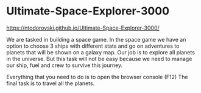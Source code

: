 # Ultimate-Space-Explorer-3000
https://ntodorovski.github.io/Ultimate-Space-Explorer-3000/ 

We are tasked in building a space game. In the space game we have an option to choose 3 ships with different stats and go on adventures to planets that will be shown on a galaxy map. Our job is to explore all planets in the universe. But this task will not be easy because we need to manage our ship, fuel and crew to survive this journey.

Everything that you need to do is to open the browser console (F12)
The final task is to travel all the planets.
